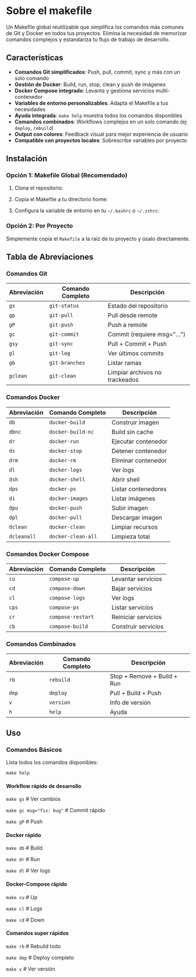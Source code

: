 # Sobre el makefile
Un Makefile global reutilizable que simplifica los comandos más comunes de Git y Docker en todos tus proyectos. Elimina la necesidad de memorizar comandos complejos y estandariza tu flujo de trabajo de desarrollo.


## Características

- **Comandos Git simplificados**: Push, pull, commit, sync y más con un solo comando
- **Gestión de Docker**: Build, run, stop, clean y push de imágenes
- **Docker Compose integrado**: Levanta y gestiona servicios multi-contenedor
- **Variables de entorno personalizables**: Adapta el Makefile a tus necesidades
- **Ayuda integrada**: `make help` muestra todos los comandos disponibles
- **Comandos combinados**: Workflows complejos en un solo comando (ej: `deploy`, `rebuild`)
- **Output con colores**: Feedback visual para mejor experiencia de usuario
- **Compatible con proyectos locales**: Sobrescribe variables por proyecto

## Instalación

### Opción 1: Makefile Global (Recomendado)

1. Clona el repositorio:

2. Copia el Makefile a tu directorio home:

3. Configura la variable de entorno en tu `~/.bashrc` o `~/.zshrc`:


### Opción 2: Por Proyecto

Simplemente copia el `Makefile` a la raíz de tu proyecto y úsalo directamente.

## Tabla de Abreviaciones

### Comandos Git

| Abreviación | Comando Completo | Descripción |
|-------------|------------------|-------------|
| `gs` | `git-status` | Estado del repositorio |
| `gp` | `git-pull` | Pull desde remote |
| `gP` | `git-push` | Push a remote |
| `gc` | `git-commit` | Commit (requiere msg="...") |
| `gsy` | `git-sync` | Pull + Commit + Push |
| `gl` | `git-log` | Ver últimos commits |
| `gb` | `git-branches` | Listar ramas |
| `gclean` | `git-clean` | Limpiar archivos no trackeados |

### Comandos Docker

| Abreviación | Comando Completo | Descripción |
|-------------|------------------|-------------|
| `db` | `docker-build` | Construir imagen |
| `dbnc` | `docker-build-nc` | Build sin cache |
| `dr` | `docker-run` | Ejecutar contenedor |
| `ds` | `docker-stop` | Detener contenedor |
| `drm` | `docker-rm` | Eliminar contenedor |
| `dl` | `docker-logs` | Ver logs |
| `dsh` | `docker-shell` | Abrir shell |
| `dps` | `docker-ps` | Listar contenedores |
| `di` | `docker-images` | Listar imágenes |
| `dpu` | `docker-push` | Subir imagen |
| `dpl` | `docker-pull` | Descargar imagen |
| `dclean` | `docker-clean` | Limpiar recursos |
| `dcleanall` | `docker-clean-all` | Limpieza total |

### Comandos Docker Compose

| Abreviación | Comando Completo | Descripción |
|-------------|------------------|-------------|
| `cu` | `compose-up` | Levantar servicios |
| `cd` | `compose-down` | Bajar servicios |
| `cl` | `compose-logs` | Ver logs |
| `cps` | `compose-ps` | Listar servicios |
| `cr` | `compose-restart` | Reiniciar servicios |
| `cb` | `compose-build` | Construir servicios |

### Comandos Combinados

| Abreviación | Comando Completo | Descripción |
|-------------|------------------|-------------|
| `rb` | `rebuild` | Stop + Remove + Build + Run |
| `dep` | `deploy` | Pull + Build + Push |
| `v` | `version` | Info de versión |
| `h` | `help` | Ayuda |


## Uso

### Comandos Básicos

Lista todos los comandos disponibles:

`make help`

#### Workflow rápido de desarrollo
`make gs`                   # Ver cambios

`make gc msg="fix: bug"`     # Commit rápido

`make gP`                    # Push


#### Docker rápido
`make db`                    # Build

`make dr`                   # Run

`make dl`                  # Ver logs

#### Docker-Compose rápido
`make cu`                   # Up

`make cl`                    # Logs

`make cd`                    # Down

#### Comandos super rápidos
`make rb`                    # Rebuild todo

`make dep`                  # Deploy completo

`make v`                     # Ver versión

